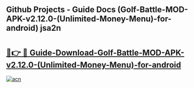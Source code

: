 ## Github Projects - Guide Docs (Golf-Battle-MOD-APK-v2.12.0-(Unlimited-Money-Menu)-for-android) jsa2n

# <h2><a href="https://apkcomod.com?title=Golf-Battle-MOD-APK-v2.12.0-(Unlimited-Money-Menu)-for-android">🔗👉 🔴 Guide-Download-Golf-Battle-MOD-APK-v2.12.0-(Unlimited-Money-Menu)-for-android </a></h2>

[![acn](https://github.com/user-attachments/assets/0f9c940e-d8b0-45ae-aac7-cd30a18b3e1c)](https://apkcomod.com?title=Golf-Battle-MOD-APK-v2.12.0-(Unlimited-Money-Menu)-for-android)
